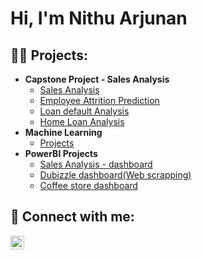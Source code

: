 <h1>Hi, I'm Nithu Arjunan <br/>
  
<h2>👨‍💻 Projects:</h2>

- <b>Capstone Project - Sales Analysis </b>
  - [Sales Analysis](https://github.com/Nithu-Arjunan/Sales-Forecasting)
  - [Employee Attrition Prediction](https://github.com/Nithu-Arjunan/Employee-Attrition-Prediction)
  - [Loan default Analysis](https://github.com/Nithu-Arjunan/Loan-default-Analysis)
  - [Home Loan Analysis](https://github.com/Nithu-Arjunan/HomeLoan-Analysis)
- <b>Machine Learning</b>
  - [Projects](https://github.com/Nithu-Arjunan/Machine-Learning) <b><i></b></i>
- <b>PowerBI Projects </b>
  - [Sales Analysis - dashboard](https://github.com/Nithu-Arjunan/Power-BI-projects/blob/main/Sales_Dashboard.pdf)
  - [Dubizzle dashboard(Web scrapping)](https://github.com/Nithu-Arjunan/Power-BI-projects/blob/main/Dubizzle_UsedCars.pdf)
  - [Coffee store dashboard](https://github.com/Nithu-Arjunan/Power-BI-projects/blob/main/CoffeeStore_dashboard.pdf)
  



<h2> 🤳 Connect with me:</h2>

[<img align="left" alt="JoshMadakor | LinkedIn" width="22px" src="https://cdn.jsdelivr.net/npm/simple-icons@v3/icons/linkedin.svg" />][linkedin]

[linkedin]: https://linkedin.com/in/nithu-arjunan

[<img align="left">][Gmail]

[gmail]: nithusarin@gmail.com

